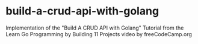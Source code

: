 # build-a-crud-api-with-golang
Implementation of the "Build A CRUD API with Golang" Tutorial from the Learn Go Programming by Building 11 Projects video by freeCodeCamp.org
